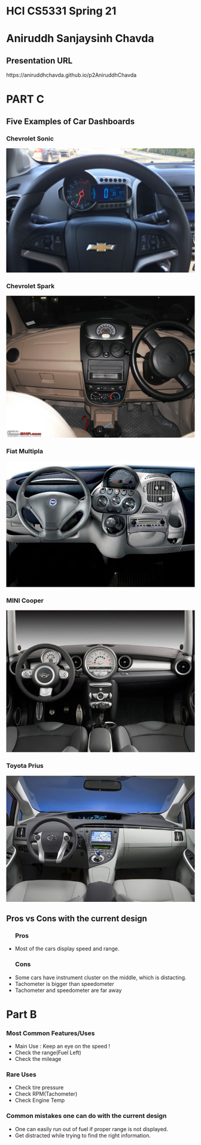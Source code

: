 <h1>HCI CS5331 Spring 21</h1>

<h1>Aniruddh Sanjaysinh Chavda</h1>

<h2>Presentation URL</h2>
https://aniruddhchavda.github.io/p2AniruddhChavda


<h1>PART C</h1>

<h2>Five Examples of Car Dashboards</h2>
<h3>Chevrolet Sonic</h3>
<img src="Images/chevySonic.jpg">

<h3>Chevrolet Spark</h3>
<img src="Images/chevyspark.JPG">

<h3>Fiat Multipla</h3>
<img src="Images/fiatMultipla.jpg">

<h3>MINI Cooper</h3>
<img src="Images/minicooper.jpg">

<h3>Toyota Prius</h3>
<img src="Images/toyotaPrius.jpg">

<h2>Pros vs Cons with the current design</h2>
<ul>
  <h3>Pros</h3>
  <li>Most of the cars display speed and range.</li>
  <h3>Cons</h3>
  <li>Some cars have instrument cluster on the middle, which is distacting.</li>
  <li>Tachometer is bigger than speedometer</li>
  <li>Tachometer and speedometer are far away</li>
</ul>

<h1>Part B</h1>
<h3>Most Common Features/Uses</h3>
<ul>
  <li>Main Use : Keep an eye on the speed !</li>
  <li>Check the range(Fuel Left)</li>
  <li>Check the mileage</li>
</ul>

<h3>Rare Uses</h3>
<ul>
  <li>Check tire pressure</li>
  <li>Check RPM(Tachometer)</li>
  <li>Check Engine Temp</li>
</ul>

<h3>Common mistakes one can do with the current design</h3>
<ul>
  <li>One can easily run out of fuel if proper range is not displayed.</li>
  <li>Get distracted while trying to find the right information.</li>
<ul>
